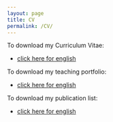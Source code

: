 ```yaml
---
layout: page
title: CV
permalink: /CV/
---
```


To download my Curriculum Vitae:
- [click here for english](https://bozenne.github.io/doc/CV/CV-EN-briceOzenne.pdf)

To download my teaching portfolio:
- [click here for english](https://bozenne.github.io/doc/CV/TP-EN-briceOzenne.pdf)

To download my publication list:
- [click here for english](https://bozenne.github.io/doc/CV/Publication-briceOzenne.pdf)
